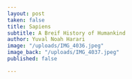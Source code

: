 ```yaml
---
layout: post
taken: false
title: Sapiens
subtitle: A Breif History of Humankind
author: Yuval Noah Harari
image: "/uploads/IMG_4036.jpeg"
image_back: "/uploads/IMG_4037.jpeg"
published: false

---
```

